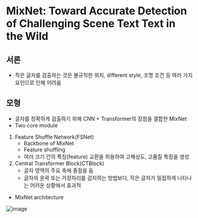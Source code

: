 # MixNet: Toward Accurate Detection of Challenging Scene Text Text in the Wild

## 서론
- 작은 글자를 검출하는 것은 불규칙한 위치, different style, 조명 조건 등 여러 가지 요인으로 인해 어려움 

## 모형
- 글자를 정확하게 검출하기 위해 CNN + Transformer의 장점을 결합한 MixNet
- Two core module
1. Feature Shuffle Network(FSNet)
    - Backbone of MixNet
    - Feature shuffling
    - 여러 크기 간의 특징(feature) 교환을 허용하여 고해상도, 고품질 특징을 생성
2. Central Transformer Block(CTBlock)
    - 글자 영역의 주요 축에 중점을 둠
    - 글자의 윤곽 또는 가장자리를 감지하는 방법보다, 작은 글자가 밀접하게 나타나는 어려운 상황에서 효과적
- MixNet architecture

![image](https://github.com/user-attachments/assets/98073091-25c7-4011-83b6-23e300f2d289)

